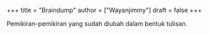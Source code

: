 +++
title = "Braindump"
author = ["Wayanjimmy"]
draft = false
+++

Pemikiran-pemikiran yang sudah diubah dalam bentuk tulisan.
